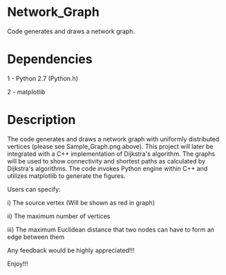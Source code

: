# Network_Graph
Code generates and draws a network graph.

# Dependencies

1 - Python 2.7 (Python.h)

2 - matplotlib

# Description

The code generates and draws a network graph with uniformly distributed vertices (please see Sample_Graph.png above). This project will later be integrated with a C++ implementation of Dijkstra's algorithm. The graphs will be used to show connectivity and shortest paths as calculated by Dijkstra's algorithms. The code invokes Python engine within C++ and utilizes matplotlib to generate the figures.

Users can specify:

i) The source vertex (Will be shown as red in graph)

ii) The maximum number of vertices

iii) The maximum Euclidean distance that two nodes can have to form an edge between them

Any feedback would be highly appreciated!!!

Enjoy!!!